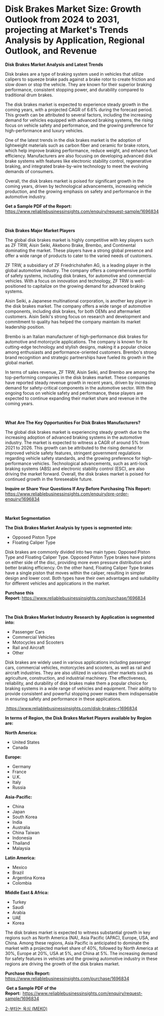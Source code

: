 <p><h1>Disk Brakes Market Size: Growth Outlook from 2024 to 2031, projecting at Market's Trends Analysis by Application, Regional Outlook, and Revenue</h1></p><p><strong>Disk Brakes Market Analysis and Latest Trends</strong></p>
<p><p>Disk brakes are a type of braking system used in vehicles that utilize calipers to squeeze brake pads against a brake rotor to create friction and slow down or stop the vehicle. They are known for their superior braking performance, consistent stopping power, and durability compared to traditional drum brakes.</p><p>The disk brakes market is expected to experience steady growth in the coming years, with a projected CAGR of 6.6% during the forecast period. This growth can be attributed to several factors, including the increasing demand for vehicles equipped with advanced braking systems, the rising focus on vehicle safety and performance, and the growing preference for high-performance and luxury vehicles.</p><p>One of the latest trends in the disk brakes market is the adoption of lightweight materials such as carbon fiber and ceramic for brake rotors, which help improve braking performance, reduce weight, and enhance fuel efficiency. Manufacturers are also focusing on developing advanced disk brake systems with features like electronic stability control, regenerative braking, and integrated brake-by-wire technology to meet the evolving demands of consumers.</p><p>Overall, the disk brakes market is poised for significant growth in the coming years, driven by technological advancements, increasing vehicle production, and the growing emphasis on safety and performance in the automotive industry.</p></p>
<p><strong>Get a Sample PDF of the Report:&nbsp;</strong> <a href="https://www.reliablebusinessinsights.com/enquiry/request-sample/1696834">https://www.reliablebusinessinsights.com/enquiry/request-sample/1696834</a></p>
<p>&nbsp;</p>
<p><strong>Disk Brakes Major Market Players</strong></p>
<p><p>The global disk brakes market is highly competitive with key players such as ZF TRW, Aisin Seiki, Akebono Brake, Brembo, and Continental dominating the market. These players have a strong global presence and offer a wide range of products to cater to the varied needs of customers.</p><p>ZF TRW, a subsidiary of ZF Friedrichshafen AG, is a leading player in the global automotive industry. The company offers a comprehensive portfolio of safety systems, including disk brakes, for automotive and commercial vehicles. With a focus on innovation and technology, ZF TRW is well-positioned to capitalize on the growing demand for advanced braking systems.</p><p>Aisin Seiki, a Japanese multinational corporation, is another key player in the disk brakes market. The company offers a wide range of automotive components, including disk brakes, for both OEMs and aftermarket customers. Aisin Seiki's strong focus on research and development and commitment to quality has helped the company maintain its market leadership position.</p><p>Brembo is an Italian manufacturer of high-performance disk brakes for automotive and motorcycle applications. The company is known for its cutting-edge technology and stylish designs, making it a popular choice among enthusiasts and performance-oriented customers. Brembo's strong brand recognition and strategic partnerships have fueled its growth in the global market.</p><p>In terms of sales revenue, ZF TRW, Aisin Seiki, and Brembo are among the top-performing companies in the disk brakes market. These companies have reported steady revenue growth in recent years, driven by increasing demand for safety-critical components in the automotive sector. With the ongoing focus on vehicle safety and performance, these players are expected to continue expanding their market share and revenue in the coming years.</p></p>
<p>&nbsp;</p>
<p><strong>What Are The Key Opportunities For Disk Brakes Manufacturers?</strong></p>
<p><p>The global disk brakes market is experiencing steady growth due to the increasing adoption of advanced braking systems in the automotive industry. The market is expected to witness a CAGR of around 5% from 2021 to 2026. This growth can be attributed to the rising demand for improved vehicle safety features, stringent government regulations regarding vehicle safety standards, and the growing preference for high-performance vehicles. Technological advancements, such as anti-lock braking systems (ABS) and electronic stability control (ESC), are also driving the market forward. Overall, the disk brakes market is poised for continued growth in the foreseeable future.</p></p>
<p><strong>Inquire or Share Your Questions If Any Before Purchasing This Report:</strong> <a href="https://www.reliablebusinessinsights.com/enquiry/pre-order-enquiry/1696834">https://www.reliablebusinessinsights.com/enquiry/pre-order-enquiry/1696834</a></p>
<p>&nbsp;</p>
<p><strong>Market Segmentation</strong></p>
<p><strong>The Disk Brakes Market Analysis by types is segmented into:</strong></p>
<p><ul><li>Opposed Piston Type</li><li>Floating Caliper Type</li></ul></p>
<p><p>Disk brakes are commonly divided into two main types: Opposed Piston Type and Floating Caliper Type. Opposed Piston Type brakes have pistons on either side of the disc, providing more even pressure distribution and better braking efficiency. On the other hand, Floating Caliper Type brakes have a single piston that moves within the caliper, resulting in simpler design and lower cost. Both types have their own advantages and suitability for different vehicles and applications in the market.</p></p>
<p><strong>Purchase this Report:&nbsp;</strong><a href="https://www.reliablebusinessinsights.com/purchase/1696834">https://www.reliablebusinessinsights.com/purchase/1696834</a></p>
<p>&nbsp;</p>
<p><strong>The Disk Brakes Market Industry Research by Application is segmented into:</strong></p>
<p><ul><li>Passenger Cars</li><li>Commercial Vehicles</li><li>Motocycles and Scooters</li><li>Rail and Aircraft</li><li>Other</li></ul></p>
<p><p>Disk brakes are widely used in various applications including passenger cars, commercial vehicles, motorcycles and scooters, as well as rail and aircraft industries. They are also utilized in various other markets such as agriculture, construction, and industrial machinery. The effectiveness, reliability, and durability of disk brakes make them a popular choice for braking systems in a wide range of vehicles and equipment. Their ability to provide consistent and powerful stopping power makes them indispensable in ensuring safety and performance in these applications.</p></p>
<p><a href="https://www.reliablebusinessinsights.com/disk-brakes-r1696834">&nbsp;https://www.reliablebusinessinsights.com/disk-brakes-r1696834</a></p>
<p><strong>In terms of Region, the Disk Brakes Market Players available by Region are:</strong></p>
<p>
    <p> <strong> North America: </strong>
        <ul>
            <li>United States</li>
            <li>Canada</li>
        </ul>
        </p> 
    <p> <strong> Europe: </strong>
        <ul>
            <li>Germany</li>
            <li>France</li>
            <li>U.K.</li>
            <li>Italy</li>
            <li>Russia</li>
        </ul>
        </p> 
    <p> <strong> Asia-Pacific: </strong>
        <ul>
            <li>China</li>
            <li>Japan</li>
            <li>South Korea</li>
            <li>India</li>
            <li>Australia</li>
            <li>China Taiwan</li>
            <li>Indonesia</li>
            <li>Thailand</li>
            <li>Malaysia</li>
        </ul>
        </p> 
    <p> <strong> Latin America: </strong>
        <ul>
            <li>Mexico</li>
            <li>Brazil</li>
            <li>Argentina Korea</li>
            <li>Colombia</li>
        </ul>
        </p> 
    <p> <strong> Middle East & Africa: </strong>
        <ul>
            <li>Turkey</li>
            <li>Saudi</li>
            <li>Arabia</li>
            <li>UAE</li>
            <li>Korea</li>
        </ul>
    </p>
    </p>
<p><p>The disk brakes market is expected to witness substantial growth in key regions such as North America (NA), Asia Pacific (APAC), Europe, USA, and China. Among these regions, Asia Pacific is anticipated to dominate the market with a projected market share of 40%, followed by North America at 30%, Europe at 20%, USA at 5%, and China at 5%. The increasing demand for safety features in vehicles and the growing automotive industry in these regions are driving the growth of the disk brakes market.</p></p>
<p><strong>Purchase this Report: </strong><a href="https://www.reliablebusinessinsights.com/purchase/1696834">https://www.reliablebusinessinsights.com/purchase/1696834</a></p>
<p>&nbsp;<strong>Get a Sample PDF of the Report:&nbsp;&nbsp;</strong><a href="https://www.reliablebusinessinsights.com/enquiry/request-sample/1696834">https://www.reliablebusinessinsights.com/enquiry/request-sample/1696834</a></p>
<p><strong></strong></p>
<p><p><a href="https://github.com/emakpiahsopiah/Market-Research-Report-List-1/blob/main/6012608113830.md">2-부타논 옥심 (MEKO)</a></p></p>